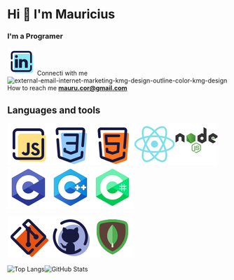 
# Hi 👋 I'm Mauricius
### I'm a Programer

[comment]: <> (-📑 All of my projects are available at: <myWebSite>)

[comment]: <> (TODO Change for html tags)
 [![LinkedIn](./images/icon-linkedin.svg)](www.linkedin.com/in/mauricius-santos-45032615b) Connecti with me  
 <img width="32" height="32" src="https://img.icons8.com/external-kmg-design-outline-color-kmg-design/32/external-email-internet-marketing-kmg-design-outline-color-kmg-design.png" alt="external-email-internet-marketing-kmg-design-outline-color-kmg-design"/> How to reach me **mauru.cor@gmail.com** 


[comment]: <> (TODO same gif maybe)
## Languages and tools
[comment]: <> (icons from https://icons8.com.br/ ) 
[comment]: <> (TODO Change for html tags)
![JS](./images/icon-js.svg)![CSS](images/icon-css.svg)![HTML5](./images/icon-html5.svg)![REACT](./images/icon-react.svg)![NODEJS](./images/nodejs-logo.svg)![C](./images/icon-c.svg)![C++](./images/icon-c++.svg)![C#](./images/icon-csharp.svg)

[comment]: <> (TODO Change for html tags)

![GIT](./images/icon-git.svg)![GITHUB](./images/icon-github.svg)![MONGO](./images/icon-mongodb.svg)


[comment]: <> (TODO Change for html tags)

![Top Langs](https://github-readme-stats-git-masterrstaa-rickstaa.vercel.app/api/top-langs/?username=MauruCorrea&layout=compact&theme=vue-dark)![GitHub Stats](https://github-readme-stats.vercel.app/api?username=MauruCorrea&theme=vue-dark)


